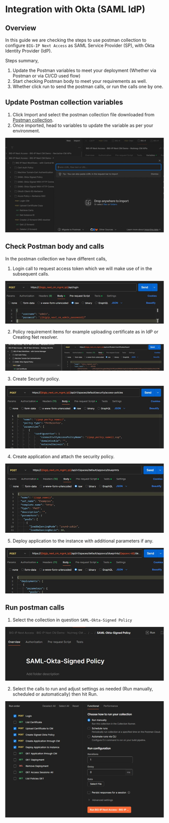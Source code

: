 # Integration with Okta (SAML IdP)

## Overview

In this guide we are checking the steps to use postman collection to configure `BIG-IP Next Access` as SAML Service Provider (SP), with Okta Identity Provider (IdP). 

Steps summary, 

1. Update the Postman variables to meet your deployment (Whether via Postman or via CI/CD used flow)
2. Start checking Postman body to meet your requirements as well. 
3. Whether click run to send the postman calls, or run the calls one by one. 


## Update Postman collection variables 

1. Click Import and select the postman collection file downloaded from [Postman collection](https://github.com/f5devcentral/bigip_automation_examples/tree/access-May-1/bigip/bigip_next/next_access/postman_collections). 
2. Once imported, head to variables to update the variable as per your environment. 

![figure](assets/updatevariables.JPG)


## Check Postman body and calls

In the postman collection we have different calls, 

1. Login call to request access token which we will make use of in the subsequent calls. 

![figure](assets/logincall.JPG)

2. Policy requirement items for example uploading certificate as in IdP or Creating Net resolver. 

![figure](assets/uploadoktacert.JPG)

3. Create Security policy. 

![figure](assets/createpolicy.JPG)

4. Create application and attach the security policy. 

![figure](assets/createapplication.JPG)

5. Deploy application to the instance with additional parameters if any. 

![figure](assets/deployapp.JPG)


## Run postman calls 


1. Select the collection in question `SAML-Okta-Signed Policy`

![figure](assets/runoktacol.JPG)

2. Select the calls to run and adjust settings as needed (Run manually, scheduled or automatically) then hit Run. 

![figure](assets/runcol.JPG)
